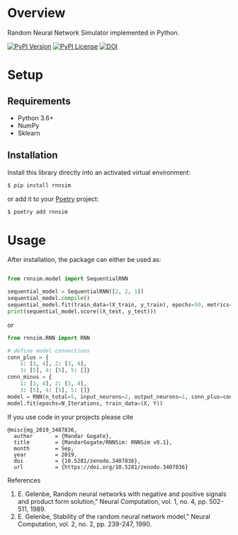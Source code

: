 # Overview

Random Neural Network Simulator implemented in Python.

[![PyPI Version](https://img.shields.io/pypi/v/rnnsim.svg)](https://pypi.org/project/rnnsim)
[![PyPI License](https://img.shields.io/pypi/l/rnnsim.svg)](https://pypi.org/project/rnnsim)
[![DOI](https://zenodo.org/badge/208328629.svg)](https://zenodo.org/badge/latestdoi/208328629)

# Setup

## Requirements

* Python 3.6+
* NumPy
* Sklearn 

## Installation

Install this library directly into an activated virtual environment:

```bash
$ pip install rnnsim
```

or add it to your [Poetry](https://poetry.eustace.io/) project:

```bash
$ poetry add rnnsim
```

# Usage

After installation, the package can either be used as:

```python

from rnnsim.model import SequentialRNN

sequential_model = SequentialRNN([2, 2, 1])
sequential_model.compile()
sequential_model.fit(train_data=(X_train, y_train), epochs=50, metrics="acc")
print(sequential_model.score((X_test, y_test)))
```

or 

```python
from rnnsim.RNN import RNN

# define model connections
conn_plus = {
    1: [3, 4], 2: [3, 4],
    3: [5], 4: [5], 5: []}
conn_minus = {
    1: [3, 4], 2: [3, 4],
    3: [5], 4: [5], 5: []}
model = RNN(n_total=5, input_neurons=2, output_neurons=1, conn_plus=conn_plus, conn_minus=conn_minus)
model.fit(epochs=N_Iterations, train_data=(X, Y))
```

If you use code in your projects please cite

```
@misc{mg_2019_3407836,
  author       = {Mandar Gogate},
  title        = {MandarGogate/RNNSim: RNNSim v0.1},
  month        = Sep,
  year         = 2019,
  doi          = {10.5281/zenodo.3407836},
  url          = {https://doi.org/10.5281/zenodo.3407836}
```

References

1. E. Gelenbe, Random neural networks with negative and positive signals and product
form solution," Neural Computation, vol. 1, no. 4, pp. 502-511, 1989.
2. E. Gelenbe, Stability of the random neural network model," Neural Computation, vol.
2, no. 2, pp. 239-247, 1990.